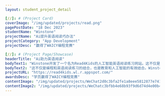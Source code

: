 ```yaml
---
layout: student_project_detail

[//]: # (Project Card)
coverImage: "/img/updated/projects/read.png"
pagePostDate: "18 Dec 2023"
studentName: "Winstone"
projectName: "Ai提升英语阅读巧办法"
projectCategory: "App Development"
projectDesc: "赢得了WAICY编程竞赛"

[//]: # (Project Page/Showcase)
headerTitle: "Ai助力英语阅读"
bodyText1: "Winstone开发了一个名为Read4Kids的人工智能英语阅读练习网站。这不仅是一个网站，也是一个聪明的阅读伙伴，对提高英语阅读水平也有很好的帮助。"
bodyText2: "这不仅是编程和英语阅读练习的结合，也是教育和人工智能的有效结合。Winstone不仅掌握了编程和人工智能技术，还将其应用到现实世界中，帮助更多的人提高英语阅读能力。"
projectURL: "https://read4kids.wl.r.appspot.com/"
awardsDesc: "学员赢得了WAICY编程竞赛"
contentImage: "/img/updated/projects/WeChat2d0c3bfa2fe1a8eee5812877e741a543.png"
contentImage2: "/img/updated/projects/WeChatc3bfbb4e68b93f9d6d74d4e00b47d9c1.png"
---
```


